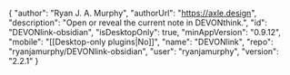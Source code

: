 {
    "author": "Ryan J. A. Murphy",
    "authorUrl": "https://axle.design",
    "description": "Open or reveal the current note in DEVONthink.",
    "id": "DEVONlink-obsidian",
    "isDesktopOnly": true,
    "minAppVersion": "0.9.12",
    "mobile": "[[Desktop-only plugins|No]]",
    "name": "DEVONlink",
    "repo": "ryanjamurphy/DEVONlink-obsidian",
    "user": "ryanjamurphy",
    "version": "2.2.1"
}
